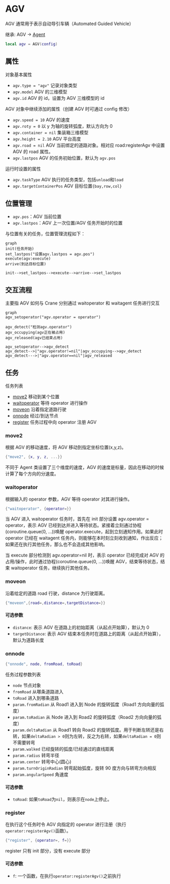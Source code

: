 # AGV

AGV 通常用于表示自动导引车辆（Automated Guided Vehicle）

继承: AGV → [Agent](../agent.md)

```lua
local agv = AGV(config)
```

## 属性

对象基本属性

- `agv.type = "agv"` 记录对象类型
- `agv.model` AGV 的三维模型
- `agv.id` AGV 的 id，设置为 AGV 三维模型的 id

AGV 对象中继续添加的属性（创建 AGV 时可通过 config 修改）

- `agv.speed = 10` AGV 的速度
- `agv.roty = 0` 以 y 为轴的旋转弧度，默认方向为 0
- `agv.container = nil` 集装箱三维模型
- `agv.height = 2.10` AGV 平台高度
- `agv.road = nil` AGV 当前绑定的道路对象。相对应 road:registerAgv 中设置 AGV 的 road 属性。
- `agv.lastpos` AGV 的任务初始位置，默认为 `agv.pos`

运行时设置的属性

- `agv.taskType` AGV 执行的任务类型，包括`unload`和`load`
- `agv.targetContainerPos` AGV 目标位置`{bay,row,col}`

## 位置管理

- `agv.pos`：AGV 当前位置
- `agv.lastpos`：AGV 上一次位置/AGV 任务开始时的位置

与位置有关的任务，位置管理流程如下：

```mermaid
graph
init(任务开始)
set_lastpos("设置agv.lastpos = agv.pos")
execute(agv:execute)
arrive(到达目标位置)

init-->set_lastpos-->execute-->arrive-->set_lastpos
```

## 交互流程

主要指 AGV 如何与 Crane 分别通过 waitoperator 和 waitagent 任务进行交互

```mermaid
graph
agv_setoperator("agv.operator = operator")

agv_detect("检测agv.operator")
agv_occupying(agv正在被占用)
agv_released(agv已结束占用)

agv_setoperator-->agv_detect
agv_detect-->|"agv.operator!=nil"|agv_occupying-->agv_detect
agv_detect--->|"agv.operator==nil"|agv_released
```

## 任务

任务列表

- [move2](#move2) 移动到某个位置
- [waitoperator](#waitoperator) 等待 operator 进行操作
- [moveon](#moveon) 沿着指定道路行驶
- [onnode](#onnode) 经过/到达节点
- [register](#register) 任务过程中向 operator 注册 AGV

### move2

根据 AGV 的移动速度，将 AGV 移动到指定坐标位置(x,y,z)。

```lua
{"move2", {x, y, z, ...}}
```

不同于 Agent 类设置了三个维度的速度，AGV 的速度是标量，因此在移动的时候计算了每个方向的分速度。

### waitoperator

根据输入的 operator 参数，AGV 等待 operator 对其进行操作。

```lua
{"waitoperator", {operator=}}
```

当 AGV 进入 waitoperator 任务时，首先在 init 部分设置 agv.operator = operator，表示 AGV 已经到达并进入等待状态。紧接着立刻通过协程(coroutine.queue(0, ...))唤醒 operator.execute，起到立刻通知作用。如果此时 operator 已经在 waitagent 任务内，则能够在本时刻立刻收到通知，作出反应；如果还在执行其他任务，那么也不会造成其他影响。

当 execute 部分检测到 agv.operator=nil 时，表示 operator 已经完成对 AGV 的占用/操作，此时通过协程(coroutine.queue(0, ...))唤醒 AGV，结束等待状态，结束 waitoperator 任务，继续执行其他任务。

### moveon

沿着给定的道路 road 行驶，distance 为行驶距离。

```lua
{"moveon",{road=,distance=,targetDistance=}}
```

#### 可选参数

- `distance`: 表示 AGV 在道路上的初始距离（从起点开始算），默认为 0
- `targetDistance`: 表示 AGV 结束本任务时在道路上的距离（从起点开始算），默认为道路长度

### onnode

```lua
{"onnode", node, fromRoad, toRoad}
```

任务过程参数列表

- `node` 节点对象
- `fromRoad` 从哪条道路进入
- `toRoad` 进入到哪条道路
- `param.fromRadian` 从 Road1 进入到 Node 的旋转弧度（Road1 方向向量的弧度）
- `param.toRadian` 从 Node 进入到 Road2 的旋转弧度（Road2 方向向量的弧度）
- `param.deltaRadian` 从 Road1 转向 Road2 的旋转弧度。用于判断左转还是右转，如果`deltaRadian > 0`则为左转，反之为右转，如果`deltaRadian = 0`则不需要转弯
- `param.walked` 已经旋转的弧度/已经通过的直线距离
- `param.radius` 转弯半径
- `param.center` 转弯中心(圆心)
- `param.turnOriginRadian` 转弯起始弧度，旋转 90 度方向与转弯方向相反
- `param.angularSpeed` 角速度

#### 可选参数

- `toRoad`: 如果`toRoad`为`nil`，则表示在`node`上停止。

### register

在执行这个任务时令 AGV 向指定的 operator 进行注册（执行`operator:registerAgv()`函数）。

```lua
{"register", {operator=, f=}}
```

register 只有 init 部分，没有 execute 部分

#### 可选参数

- `f`: 一个函数，在执行`operator:registerAgv()`之前执行
